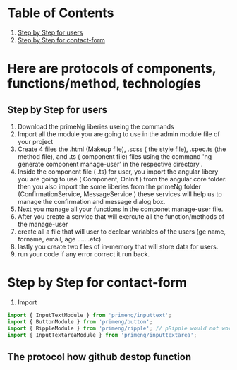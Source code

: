# Table of Contents
1. [Step by Step for users](#step-by-step-for-users)
1. [Step by Step for contact-form](#step-by-step-for-contact-form)

# Here are protocols of components, functions/method, technologíes 

## Step by Step for users
 1. Download the primeNg liberies useing the commands 
 1. Import all the module you are going to use in the  admin module file of your project
 1. Create 4 files the .html (Makeup file), .scss ( the style file), .spec.ts (the method file), and .ts ( component file) files using the command 'ng generate component manage-user' in the respective directory .
 1. Inside the component file ( .ts) for user, you import the angular libery you are going to use ( Component, OnInit ) from the angular core folder. then you also import the some liberies from the primeNg folder (ConfirmationService, MessageService ) these services will help us to manage the confirmation and message dialog box.
 1. Next you manage all your functions in the componet manage-user file.
 1. After you create a service that will exercute all the function/methods of the manage-user
 1. create all a file that will user to declear variables of the users (ge name, forname, email, age .......etc)
 1. lastly you create two files of in-memory that will store data for users.
 1. run your code if any error correct it run back.



# Step by Step for contact-form
1. Import
```ts
import { InputTextModule } from 'primeng/inputtext';
import { ButtonModule } from 'primeng/button'; 
import { RippleModule } from 'primeng/ripple'; // pRipple would not works
import { InputTextareaModule } from 'primeng/inputtextarea';
```
## The protocol how github destop function
